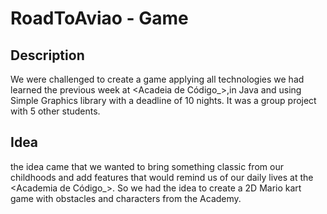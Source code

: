 # RoadToAviao - Game 

## Description
 
 We were challenged to create a game applying all technologies we had learned the previous week at <Acadeia de Código_>,in Java and using Simple Graphics library with a deadline of 10 nights. It was a group
 project with 5 other students.

## Idea

the idea came that we wanted to bring something classic from our childhoods and add features that would remind us of our daily lives at the <Academia de Código_>. So we had the idea to create a 2D Mario kart game with obstacles and characters from the Academy.

 
